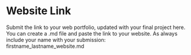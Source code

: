 # Website Link

Submit the link to your web portfolio, updated with your final project here. You can create a .md file and paste the link to your website. As always include your name with your submission: <br>
firstname_lastname_website.md
